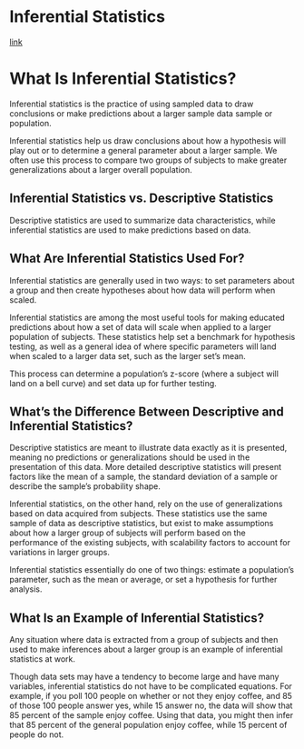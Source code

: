 # Inferential Statistics 
[link](https://builtin.com/data-science/inferential-statistics)

# What Is Inferential Statistics?
Inferential statistics is the practice of using sampled data to draw conclusions or make predictions about a larger sample data sample or population.

Inferential statistics help us draw conclusions about how a hypothesis will play out or to determine a general parameter about a larger sample. We often use this process to compare two groups of subjects to make greater generalizations about a larger overall population.

## Inferential Statistics vs. Descriptive Statistics
Descriptive statistics are used to summarize data characteristics, while inferential statistics are used to make predictions based on data.

## What Are Inferential Statistics Used For?
Inferential statistics are generally used in two ways: to set parameters about a group and then create hypotheses about how data will perform when scaled.

Inferential statistics are among the most useful tools for making educated predictions about how a set of data will scale when applied to a larger population of subjects. These statistics help set a benchmark for hypothesis testing, as well as a general idea of where specific parameters will land when scaled to a larger data set, such as the larger set’s mean.

This process can determine a population’s z-score (where a subject will land on a bell curve) and set data up for further testing.

## What’s the Difference Between Descriptive and Inferential Statistics?
Descriptive statistics are meant to illustrate data exactly as it is presented, meaning no predictions or generalizations should be used in the presentation of this data. More detailed descriptive statistics will present factors like the mean of a sample, the standard deviation of a sample or describe the sample’s probability shape.

Inferential statistics, on the other hand, rely on the use of generalizations based on data acquired from subjects. These statistics use the same sample of data as descriptive statistics, but exist to make assumptions about how a larger group of subjects will perform based on the performance of the existing subjects, with scalability factors to account for variations in larger groups.

Inferential statistics essentially do one of two things: estimate a population’s parameter, such as the mean or average, or set a hypothesis for further analysis.

## What Is an Example of Inferential Statistics?
Any situation where data is extracted from a group of subjects and then used to make inferences about a larger group is an example of inferential statistics at work.

Though data sets may have a tendency to become large and have many variables, inferential statistics do not have to be complicated equations. For example, if you poll 100 people on whether or not they enjoy coffee, and 85 of those 100 people answer yes, while 15 answer no, the data will show that 85 percent of the sample enjoy coffee. Using that data, you might then infer that 85 percent of the general population enjoy coffee, while 15 percent of people do not.
